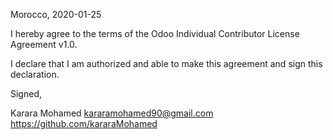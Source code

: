 
Morocco, 2020-01-25 

I hereby agree to the terms of the Odoo Individual Contributor License
Agreement v1.0.

I declare that I am authorized and able to make this agreement and sign this
declaration.

Signed,

Karara Mohamed kararamohamed90@gmail.com https://github.com/kararaMohamed

